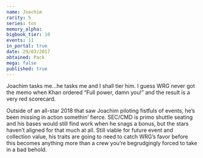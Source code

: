 ```yaml
---
name: Joachim
rarity: 5
series: tos
memory_alpha:
bigbook_tier: 10
events: 11
in_portal: true
date: 29/03/2017
obtained: Pack
mega: false
published: true
---
```


Joachim tasks me...he tasks me and I shall tier him. I guess WRG never got the memo when Khan ordered “Full power, damn you!” and the result is a very red scorecard. 

Outside of an all-star 2018 that saw Joachim piloting fistfuls of events, he’s been missing in action somethin’ fierce. SEC/CMD is primo shuttle seating and his bases would still find work when he snags a bonus, but the stars haven’t aligned for that much at all. Still viable for future event and collection value, his traits are going to need to catch WRG’s favor before this becomes anything more than a crew you’re begrudgingly forced to take in a bad behold.
